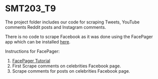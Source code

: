 # SMT203_T9

The project folder includes our code for scraping Tweets, YouTube comments Reddit posts and Instagram comments.

There is no code to scrape Facebook as it was done using the FacePager app which can be installed [here](https://github.com/strohne/Facepager).

Instructions for FacePager:
1. [FacePager Tutorial](https://www.youtube.com/watch?v=b2rUxb3X4ho)
2. First Scrape comments on celebrities Facebook page.
3. Scrape comments for posts on celebrities Facebook page.

